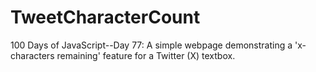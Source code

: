 # TweetCharacterCount
100 Days of JavaScript--Day 77: A simple webpage demonstrating a 'x-characters remaining' feature for a Twitter (X) textbox.
